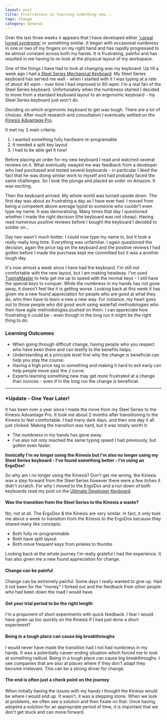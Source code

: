 ```yaml
---
layout: post
title: Frustrations in learning something new...
tags: Change
category: General
---
```

Over the last three weeks it appears that I have developed either ['carpal tunnel syndrome'](http://en.wikipedia.org/wiki/Carpal_tunnel_syndrome) or something similar. It began with occasional numbness in one or two of my fingers on my right hand and has rapidly progressed to be almost constant across both my hands. It is frustrating, painful and has resulted in me having to re-look at the physical layout of my workspace. 

One of the things I have had to look at changing was my keyboard. Up till a week ago I had a [Steel Series Mechanical Keyboard](http://steelseries.com/products/keyboards/steelseries-6gv2). My Steel Series keyboard has served me well - when I started with it I was typing at a rate of about 40 wpm - over time I had improved to 80 wpm. I'm a real fan of the Steel Series keyboard. Unfortunately when the numbness started I decided to move from a standard keyboard layout to an ergonomic keyboard - my Steel Series keyboard just won't do.  

Deciding on which ergonomic keyboard to get was tough. There are a lot of choices. After much research and consultation I eventually settled on the [Kinesis Advantage Pro](https://www.kinesis-ergo.com/shop/advantage-pro-for-pc-mac/). 

It met my 3 main criteria:   
1) I wanted something fully hardware re-programable  
2) It needed a split key layout   
3) I had to be able get it now!  

Before placing an order for my new keyboard I read and watched several reviews on it. What eventually swayed me was feedback from a developer who had purchased and tested several keyboards - in particular I liked the fact that he was doing similar work to myself and had probably faced the same challenges. So I took the plunge and placed an order on Amazon. It was exciting.

Then the keyboard arrived. My whole world was turned upside down. The first day was about as frustrating a day as I have ever had. I moved from being a competent above average typist to someone who couldn't even type my name. It was demoralizing. Many times that day I questioned whether I made the right decision (the keyboard was not cheap). Having read numerous positive reviews before I bought the keyboard I decided to soldier on...

Day two wasn't much better. I could now type my name in, but it took a really really long time. Everything was unfamiliar. I again questioned the decision, again the price tag on the keyboard and the positive reviews I had gotten before I made the purchase kept me committed but it was a another tough day.

It's now almost a week since I have had the keyboard. I'm still not comfortable with the new layout, but I am making headway. I've used [TypingMaster](http://www.typingmaster.com/) to help get me up to speed with the normal keys - I still have the special keys to conquer. While the numbness in my hands has not gone away, it doesn't feel like it is getting worse. Looking back at this week it has given me a new found appreciation for people who are good at what they do, who then have to learn a new a new way. For instance, my heart goes out to those people who did good work using waterfall methodologies who then have agile methodologies pushed on them. I can appreciate how frustrating it could be - even though in the long run it might be the right thing to do. 

### Learning Outcomes 

- When going through difficult change, having people who you respect who have been there and can testify to the benefits helps.  
- Understanding at a principle level first why the change is beneficial can help you stay the course.  
- Having a high price tag to something and making it hard to exit early can help people move past the J curve.  
- Experts learning something new may get more frustrated at a change than novices - even if in the long run the change is beneficial.  

--------------------------------------------------------------

### *Update - One Year Later!  

It has been over a year since I made the move from my Steel Series to the Kinesis Advantage Pro. It took me about 2 months after transitioning to the Kinesis to feel comfortable. I had many dark days, and then one day it all just clicked. Making the transition was hard, but it was totally worth it:  

- The numbness in my hands has gone away. 
- I've also not only reached the same typing speed I had previously, but gotten even faster.  

**Ironically I'm no longer using the Kinesis but I'm also no longer using my Steel Series keyboard - I've found something better - I'm using an ErgoDox!**  

So why am I no longer using the Kinesis? Don't get me wrong, the Kinesis was a step forward from the Steel Series however there were a few itches it didn't scratch. For why I moved to the ErgoDox and a run down of both keyboards read my post on the [Ultimate Developer Keyboard](http://blog.markpearl.co.za/Ultimate-Developer-Keyboard).

#### Was the transition from the Steel Series to the Kinesis a waste?

No, not at all. The ErgoDox & the Kinesis are very similar. In fact, it only took me about a week to transition from the Kinesis to the ErgoDox because they shared many like concepts:

- Both fully re-programmable  
- Both have split layout  
- Both move frequent keys from pinkies to thumbs  

Looking back at the whole journey I'm really grateful I had the experience. It has also given me a new found appreciation for change. 

#### Change can be painful  

Change can be extremely painful. Some days I really wanted to give up. Had it not been for the "money" I forked out and the feedback from other people who had been down the road I would have.

#### Get your trial period to be the right length

I'm a proponent of short experiments with quick feedback. I fear I would have given up too quickly on the Kinesis if I had just done a short experiment?

#### Being in a tough place can cause big breakthroughs  

I would never have made the transition had I not had numbness in my hands. It was a potentially career ending situation which forced me to look at something radical. Being in a tough place can cause big breakthroughs. I see companies that are also at places where if they don't adapt they become irrelevant. This can be a strong driver for change.

#### The end is often just a check point on the journey

When initially having the issues with my hands I thought the Kinesis would be where I would end up. It wasn't, it was a stepping stone. When we look at problems, we often see a solution and then fixate on that. Once having adopted a solution for an appropriate period of time, it is important that we don't get stuck and can move forward.
